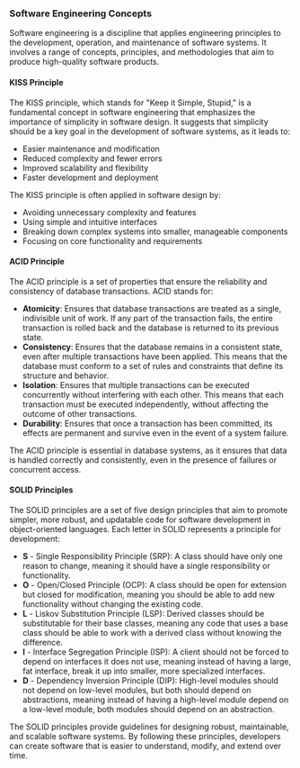 ### Software Engineering Concepts
Software engineering is a discipline that applies engineering principles to the development, operation, and maintenance of software systems. It involves a range of concepts, principles, and methodologies that aim to produce high-quality software products.

#### KISS Principle
The KISS principle, which stands for "Keep it Simple, Stupid," is a fundamental concept in software engineering that emphasizes the importance of simplicity in software design. It suggests that simplicity should be a key goal in the development of software systems, as it leads to:

* Easier maintenance and modification
* Reduced complexity and fewer errors
* Improved scalability and flexibility
* Faster development and deployment

The KISS principle is often applied in software design by:

* Avoiding unnecessary complexity and features
* Using simple and intuitive interfaces
* Breaking down complex systems into smaller, manageable components
* Focusing on core functionality and requirements

#### ACID Principle
The ACID principle is a set of properties that ensure the reliability and consistency of database transactions. ACID stands for:

* **Atomicity**: Ensures that database transactions are treated as a single, indivisible unit of work. If any part of the transaction fails, the entire transaction is rolled back and the database is returned to its previous state.
* **Consistency**: Ensures that the database remains in a consistent state, even after multiple transactions have been applied. This means that the database must conform to a set of rules and constraints that define its structure and behavior.
* **Isolation**: Ensures that multiple transactions can be executed concurrently without interfering with each other. This means that each transaction must be executed independently, without affecting the outcome of other transactions.
* **Durability**: Ensures that once a transaction has been committed, its effects are permanent and survive even in the event of a system failure.

The ACID principle is essential in database systems, as it ensures that data is handled correctly and consistently, even in the presence of failures or concurrent access.

#### SOLID Principles
The SOLID principles are a set of five design principles that aim to promote simpler, more robust, and updatable code for software development in object-oriented languages. Each letter in SOLID represents a principle for development:

* **S** - Single Responsibility Principle (SRP): A class should have only one reason to change, meaning it should have a single responsibility or functionality.
* **O** - Open/Closed Principle (OCP): A class should be open for extension but closed for modification, meaning you should be able to add new functionality without changing the existing code.
* **L** - Liskov Substitution Principle (LSP): Derived classes should be substitutable for their base classes, meaning any code that uses a base class should be able to work with a derived class without knowing the difference.
* **I** - Interface Segregation Principle (ISP): A client should not be forced to depend on interfaces it does not use, meaning instead of having a large, fat interface, break it up into smaller, more specialized interfaces.
* **D** - Dependency Inversion Principle (DIP): High-level modules should not depend on low-level modules, but both should depend on abstractions, meaning instead of having a high-level module depend on a low-level module, both modules should depend on an abstraction.

The SOLID principles provide guidelines for designing robust, maintainable, and scalable software systems. By following these principles, developers can create software that is easier to understand, modify, and extend over time.